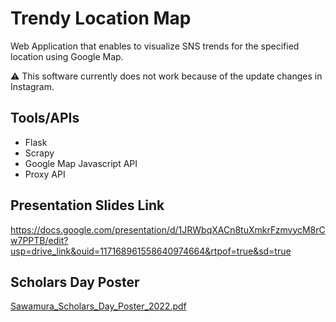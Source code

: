 # Trendy Location Map

Web Application that enables to visualize SNS trends for the specified location using Google Map.

:warning: This software currently does not work because of the update changes in Instagram.

## Tools/APIs

* Flask
* Scrapy
* Google Map Javascript API
* Proxy API

## Presentation Slides Link

https://docs.google.com/presentation/d/1JRWbqXACn8tuXmkrFzmvycM8rCw7PPTB/edit?usp=drive_link&ouid=117168961558640974664&rtpof=true&sd=true

## Scholars Day Poster

[Sawamura_Scholars_Day_Poster_2022.pdf](https://github.com/sawashu/TrendyLocationMap/files/12542884/Sawamura_Scholars_Day_Poster_2022.pdf)
